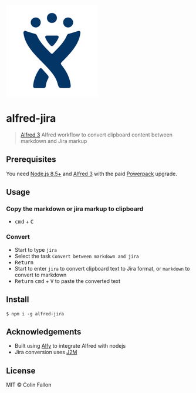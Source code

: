 ![icon](icon.png)

# alfred-jira

> [Alfred 3](https://www.alfredapp.com) Alfred workflow to convert
> clipboard content between markdown and Jira markup


## Prerequisites

You need [Node.js 8.5+](https://nodejs.org) and
[Alfred 3](https://www.alfredapp.com) with the paid
[Powerpack](https://www.alfredapp.com/powerpack/) upgrade.


## Usage

### Copy the markdown or jira markup to clipboard

- <kbd>cmd</kbd> + <kbd>C</kbd>

### Convert

- Start to type `jira`
- Select the task `Convert between markdown and jira`
- <kbd>Return</kbd>
- Start to enter `jira` to convert clipboard text to Jira format, or `markdown` to convert to markdown
- <kbd>Return</kbd> <kbd>cmd</kbd> + <kbd>V</kbd> to paste the converted text

## Install

```
$ npm i -g alfred-jira
```

## Acknowledgements
- Built using [Alfy](https://github.com/sindresorhus/alfy) to integrate Alfred with nodejs
- Jira conversion uses [J2M](https://github.com/FokkeZB/J2M)

## License

MIT © Colin Fallon